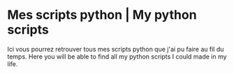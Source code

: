 # Mes scripts python | My python scripts
Ici vous pourrez retrouver tous mes scripts python que j'ai pu faire au fil du temps.
Here you will be able to find all my python scripts I could made in my life.
